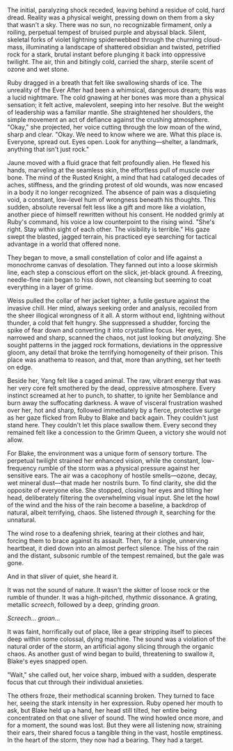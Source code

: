 The initial, paralyzing shock receded, leaving behind a residue of cold, hard dread. Reality was a physical weight, pressing down on them from a sky that wasn't a sky. There was no sun, no recognizable firmament, only a roiling, perpetual tempest of bruised purple and abyssal black. Silent, skeletal forks of violet lightning spiderwebbed through the churning cloud-mass, illuminating a landscape of shattered obsidian and twisted, petrified rock for a stark, brutal instant before plunging it back into oppressive twilight. The air, thin and bitingly cold, carried the sharp, sterile scent of ozone and wet stone.

Ruby dragged in a breath that felt like swallowing shards of ice. The unreality of the Ever After had been a whimsical, dangerous dream; this was a lucid nightmare. The cold gnawing at her bones was more than a physical sensation; it felt active, malevolent, seeping into her resolve. But the weight of leadership was a familiar mantle. She straightened her shoulders, the simple movement an act of defiance against the crushing atmosphere. "Okay," she projected, her voice cutting through the low moan of the wind, sharp and clear. "Okay. We need to know where we are. What this place is. Everyone, spread out. Eyes open. Look for anything—shelter, a landmark, anything that isn't just rock."

Jaune moved with a fluid grace that felt profoundly alien. He flexed his hands, marveling at the seamless skin, the effortless pull of muscle over bone. The mind of the Rusted Knight, a mind that had cataloged decades of aches, stiffness, and the grinding protest of old wounds, was now encased in a body it no longer recognized. The absence of pain was a disquieting void, a constant, low-level hum of wrongness beneath his thoughts. This sudden, absolute reversal felt less like a gift and more like a violation, another piece of himself rewritten without his consent. He nodded grimly at Ruby's command, his voice a low counterpoint to the rising wind. "She's right. Stay within sight of each other. The visibility is terrible." His gaze swept the blasted, jagged terrain, his practiced eye searching for tactical advantage in a world that offered none.

They began to move, a small constellation of color and life against a monochrome canvas of desolation. They fanned out into a loose skirmish line, each step a conscious effort on the slick, jet-black ground. A freezing, needle-fine rain began to hiss down, not cleansing but seeming to coat everything in a layer of grime.

Weiss pulled the collar of her jacket tighter, a futile gesture against the invasive chill. Her mind, always seeking order and analysis, recoiled from the sheer illogical wrongness of it all. A storm without end, lightning without thunder, a cold that felt hungry. She suppressed a shudder, forcing the spike of fear down and converting it into crystalline focus. Her eyes, narrowed and sharp, scanned the chaos, not just looking but *analyzing*. She sought patterns in the jagged rock formations, deviations in the oppressive gloom, any detail that broke the terrifying homogeneity of their prison. This place was anathema to reason, and that, more than anything, set her teeth on edge.

Beside her, Yang felt like a caged animal. The raw, vibrant energy that was her very core felt smothered by the dead, oppressive atmosphere. Every instinct screamed at her to punch, to shatter, to ignite her Semblance and burn away the suffocating darkness. A wave of visceral frustration washed over her, hot and sharp, followed immediately by a fierce, protective surge as her gaze flicked from Ruby to Blake and back again. They couldn't just stand here. They couldn't let this place swallow them. Every second they remained felt like a concession to the Grimm Queen, a victory she would not allow.

For Blake, the environment was a unique form of sensory torture. The perpetual twilight strained her enhanced vision, while the constant, low-frequency rumble of the storm was a physical pressure against her sensitive ears. The air was a cacophony of hostile smells—ozone, decay, wet mineral dust—that made her nostrils burn. To find clarity, she did the opposite of everyone else. She stopped, closing her eyes and tilting her head, deliberately filtering the overwhelming visual input. She let the howl of the wind and the hiss of the rain become a baseline, a backdrop of natural, albeit terrifying, chaos. She listened *through* it, searching for the unnatural.

The wind rose to a deafening shriek, tearing at their clothes and hair, forcing them to brace against its assault. Then, for a single, unnerving heartbeat, it died down into an almost perfect silence. The hiss of the rain and the distant, subsonic rumble of the tempest remained, but the gale was gone.

And in that sliver of quiet, she heard it.

It was not the sound of nature. It wasn't the skitter of loose rock or the rumble of thunder. It was a high-pitched, rhythmic dissonance. A grating, metallic *screech*, followed by a deep, grinding *groan*.

*Screech... groan...*

It was faint, horrifically out of place, like a gear stripping itself to pieces deep within some colossal, dying machine. The sound was a violation of the natural order of the storm, an artificial agony slicing through the organic chaos. As another gust of wind began to build, threatening to swallow it, Blake's eyes snapped open.

"Wait," she called out, her voice sharp, imbued with a sudden, desperate focus that cut through their individual anxieties.

The others froze, their methodical scanning broken. They turned to face her, seeing the stark intensity in her expression. Ruby opened her mouth to ask, but Blake held up a hand, her head still tilted, her entire being concentrated on that one sliver of sound. The wind howled once more, and for a moment, the sound was lost. But they were all listening now, straining their ears, their shared focus a tangible thing in the vast, hostile emptiness. In the heart of the storm, they now had a bearing. They had a target.